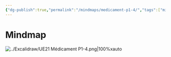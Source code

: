 ```yaml
---
{"dg-publish":true,"permalink":"/mindmaps/medicament-p1-4/","tags":["mindmaps"],"noteIcon":"2"}
---
```


# Mindmap
 ![../Excalidraw/UE21 Médicament P1-4.png|100%xauto](/img/user/Excalidraw/UE21%20M%C3%A9dicament%20P1-4.png)

